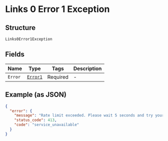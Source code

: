 
# Links 0 Error 1 Exception

## Structure

`Links0Error1Exception`

## Fields

| Name | Type | Tags | Description |
|  --- | --- | --- | --- |
| `Error` | [`Error1`](../../doc/models/error-1.md) | Required | - |

## Example (as JSON)

```json
{
  "error": {
    "message": "Rate limit exceeded. Please wait 5 seconds and try your request again.",
    "status_code": 413,
    "code": "service_unavailable"
  }
}
```

